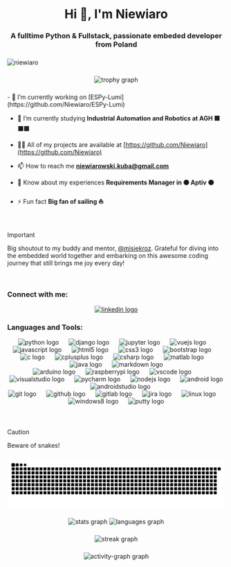 <h1 align="center">Hi 👋, I'm Niewiaro</h1>
<h3 align="center">A fulltime Python & Fullstack, passionate embeded developer from Poland</h3>

###

<div align="left"> <img src="https://komarev.com/ghpvc/?username=niewiaro&label=Profile%20views&color=0e75b6&style=flat" alt="niewiaro" /> </div>

###

<div align="center">
  <img src="https://github-profile-trophy.vercel.app?username=niewiaro&theme=dracula&column=-1&row=1&margin-w=8&margin-h=8&no-bg=false&no-frame=false&order=4" height="200" alt="trophy graph"  />
</div>

###

<div align="left">
- 🔭 I’m currently working on [ESPy-Lumi](https://github.com/Niewiaro/ESPy-Lumi)

- 🌱 I’m currently studying **Industrial Automation and Robotics at AGH 🟩⬛🟥**

- 👨‍💻 All of my projects are available at [https://github.com/Niewiaro](https://github.com/Niewiaro)

- 📫 How to reach me **niewiarowski.kuba@gmail.com**

- 📄 Know about my experiences **Requirements Manager in 🟠 Aptiv 🟠**

- ⚡ Fun fact **Big fan of sailing ⛵**
</div>

###

<br>

> [!IMPORTANT]
> Big shoutout to my buddy and mentor, [@misiekroz](https://www.github.com/misiekroz). Grateful for diving into the embedded world together and embarking on this awesome coding journey that still brings me joy every day!

<br>

###

<h3 align="left">Connect with me:</h3>

<div align="center">
  <a href="https://www.linkedin.com/in/jakub-niewiarowski/" target="_blank">
    <img src="https://raw.githubusercontent.com/maurodesouza/profile-readme-generator/master/src/assets/icons/social/linkedin/default.svg" width="65" height="50" alt="linkedin logo"  />
  </a>
</div>

###

<h3 align="left">Languages and Tools:</h3>

<div align="center">
  <img src="https://cdn.jsdelivr.net/gh/devicons/devicon/icons/python/python-original.svg" height="50" alt="python logo"  />
  <img width="15" />
  <img src="https://cdn.jsdelivr.net/gh/devicons/devicon/icons/django/django-plain.svg" height="50" alt="django logo"  />
  <img width="15" />
  <img src="https://cdn.jsdelivr.net/gh/devicons/devicon/icons/jupyter/jupyter-original.svg" height="50" alt="jupyter logo"  />
  <img width="15" />
  <img src="https://cdn.jsdelivr.net/gh/devicons/devicon/icons/vuejs/vuejs-original.svg" height="50" alt="vuejs logo"  />
  <img width="15" />
  <img src="https://cdn.jsdelivr.net/gh/devicons/devicon/icons/javascript/javascript-original.svg" height="50" alt="javascript logo"  />
  <img width="15" />
  <img src="https://cdn.jsdelivr.net/gh/devicons/devicon/icons/html5/html5-original.svg" height="50" alt="html5 logo"  />
  <img width="15" />
  <img src="https://cdn.jsdelivr.net/gh/devicons/devicon/icons/css3/css3-original.svg" height="50" alt="css3 logo"  />
  <img width="15" />
  <img src="https://cdn.jsdelivr.net/gh/devicons/devicon/icons/bootstrap/bootstrap-original.svg" height="50" alt="bootstrap logo"  />
  <img width="15" />
</div>

<div align="center">
  <img src="https://cdn.jsdelivr.net/gh/devicons/devicon/icons/c/c-original.svg" height="50" alt="c logo"  />
  <img width="15" />
  <img src="https://cdn.jsdelivr.net/gh/devicons/devicon/icons/cplusplus/cplusplus-original.svg" height="50" alt="cplusplus logo"  />
  <img width="15" />
  <img src="https://cdn.jsdelivr.net/gh/devicons/devicon/icons/csharp/csharp-original.svg" height="50" alt="csharp logo"  />
  <img width="15" />
  <img src="https://cdn.jsdelivr.net/gh/devicons/devicon/icons/matlab/matlab-original.svg" height="50" alt="matlab logo"  />
  <img width="15" />
  <img src="https://cdn.jsdelivr.net/gh/devicons/devicon/icons/java/java-original.svg" height="50" alt="java logo"  />
  <img width="15" />
  <img src="https://cdn.jsdelivr.net/gh/devicons/devicon/icons/markdown/markdown-original.svg" height="50" alt="markdown logo"  />
</div>

<div align="center">
  <img src="https://cdn.jsdelivr.net/gh/devicons/devicon/icons/arduino/arduino-original.svg" height="50" alt="arduino logo"  />
  <img width="15" />
  <img src="https://cdn.jsdelivr.net/gh/devicons/devicon/icons/raspberrypi/raspberrypi-original.svg" height="50" alt="raspberrypi logo"  />
  <img width="15" />
  <img src="https://cdn.jsdelivr.net/gh/devicons/devicon/icons/vscode/vscode-original.svg" height="50" alt="vscode logo"  />
  <img width="15" />
  <img src="https://cdn.jsdelivr.net/gh/devicons/devicon/icons/visualstudio/visualstudio-plain.svg" height="50" alt="visualstudio logo"  />
  <img width="15" />
  <img src="https://cdn.jsdelivr.net/gh/devicons/devicon/icons/pycharm/pycharm-original.svg" height="50" alt="pycharm logo"  />
  <img width="15" />
  <img src="https://cdn.jsdelivr.net/gh/devicons/devicon/icons/nodejs/nodejs-original.svg" height="50" alt="nodejs logo"  />
  <img width="15" />
  <img src="https://cdn.jsdelivr.net/gh/devicons/devicon/icons/android/android-original.svg" height="50" alt="android logo"  />
  <img width="15" />
  <img src="https://cdn.jsdelivr.net/gh/devicons/devicon/icons/androidstudio/androidstudio-original.svg" height="50" alt="androidstudio logo"  />
</div>

<div align="center">
  <img src="https://cdn.jsdelivr.net/gh/devicons/devicon/icons/git/git-original.svg" height="50" alt="git logo"  />
  <img width="15" />
  <img src="https://cdn.jsdelivr.net/gh/devicons/devicon/icons/github/github-original.svg" height="50" alt="github logo"  />
  <img width="15" />
  <img src="https://cdn.jsdelivr.net/gh/devicons/devicon/icons/gitlab/gitlab-original.svg" height="50" alt="gitlab logo"  />
  <img width="15" />
  <img src="https://cdn.jsdelivr.net/gh/devicons/devicon/icons/jira/jira-original.svg" height="50" alt="jira logo"  />
  <img width="15" />
  <img src="https://cdn.jsdelivr.net/gh/devicons/devicon/icons/linux/linux-original.svg" height="50" alt="linux logo"  />
  <img width="15" />
  <img src="https://cdn.jsdelivr.net/gh/devicons/devicon/icons/windows8/windows8-original.svg" height="50" alt="windows8 logo"  />
  <img width="15" />
  <img src="https://cdn.jsdelivr.net/gh/devicons/devicon/icons/putty/putty-original.svg" height="50" alt="putty logo"  />
</div>

###

<br>

> [!CAUTION]
> Beware of snakes!

###

<picture>
  <source media="(prefers-color-scheme: dark)" srcset="https://raw.githubusercontent.com/Niewiaro/Niewiaro/output/github-snake-dark.svg" />
  <source media="(prefers-color-scheme: light)" srcset="https://raw.githubusercontent.com/Niewiaro/Niewiaro/output/github-snake.svg" />
  <img alt="github-snake" src="https://raw.githubusercontent.com/Niewiaro/Niewiaro/output/github-snake.svg" />
</picture>

###

<div align="center">
  <img src="https://github-readme-stats.vercel.app/api?username=niewiaro&hide_title=false&hide_rank=false&show_icons=true&include_all_commits=true&count_private=true&disable_animations=false&theme=vue-dark&locale=en&hide_border=false&order=1" height="200" alt="stats graph"  />
  <img src="https://github-readme-stats.vercel.app/api/top-langs?username=niewiaro&locale=en&hide_title=false&layout=compact&card_width=320&langs_count=20&theme=vue-dark&hide_border=false&order=2" height="200" alt="languages graph"  />
</div>

###

<div align="center">
  <img src="https://streak-stats.demolab.com?user=niewiaro&locale=en&mode=daily&theme=vue-dark&hide_border=false&border_radius=4&order=3" height="200" alt="streak graph"  />
</div>

###

<div align="center">
  <img src="https://github-readme-activity-graph.vercel.app/graph?username=niewiaro&radius=16&theme=vue&area=true&order=5&hide_border=false" height="300" alt="activity-graph graph"  />
</div>

###
